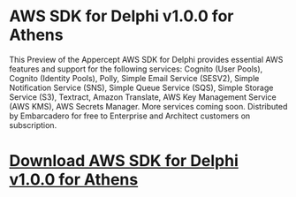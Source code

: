 # AWS SDK for Delphi v1.0.0 for Athens

This Preview of the Appercept AWS SDK for Delphi provides essential AWS features and support for the following services: Cognito (User Pools), Cognito (Identity Pools), Polly, Simple Email Service (SESV2), Simple Notification Service (SNS), Simple Queue Service (SQS), Simple Storage Service (S3), Textract, Amazon Translate, AWS Key Management Service (AWS KMS), AWS Secrets Manager. More services coming soon. Distributed by Embarcadero for free to Enterprise and Architect customers on subscription.

# [Download AWS SDK for Delphi v1.0.0 for Athens](https://developer.team/delphi/35034-aws-sdk-for-delphi-v100-for-athens.html)
